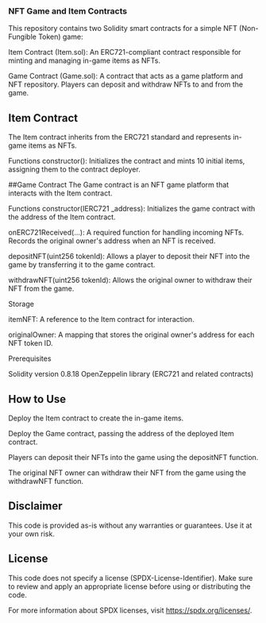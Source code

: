 ### NFT Game and Item Contracts

This repository contains two Solidity smart contracts for a simple NFT (Non-Fungible Token) game:

Item Contract (Item.sol): An ERC721-compliant contract responsible for minting and managing in-game items as NFTs.

Game Contract (Game.sol): A contract that acts as a game platform and NFT repository. Players can deposit and withdraw NFTs to and from the game.

## Item Contract
The Item contract inherits from the ERC721 standard and represents in-game items as NFTs.

Functions
constructor(): Initializes the contract and mints 10 initial items, assigning them to the contract deployer.

##Game Contract
The Game contract is an NFT game platform that interacts with the Item contract.

Functions
constructor(IERC721 _address): Initializes the game contract with the address of the Item contract.

onERC721Received(...): A required function for handling incoming NFTs. Records the original owner's address when an NFT is received.

depositNFT(uint256 tokenId): Allows a player to deposit their NFT into the game by transferring it to the game contract.

withdrawNFT(uint256 tokenId): Allows the original owner to withdraw their NFT from the game.

Storage

itemNFT: A reference to the Item contract for interaction.

originalOwner: A mapping that stores the original owner's address for each NFT token ID.

Prerequisites

Solidity version 0.8.18
OpenZeppelin library (ERC721 and related contracts)

## How to Use
Deploy the Item contract to create the in-game items.

Deploy the Game contract, passing the address of the deployed Item contract.

Players can deposit their NFTs into the game using the depositNFT function.

The original NFT owner can withdraw their NFT from the game using the withdrawNFT function.

## Disclaimer
This code is provided as-is without any warranties or guarantees. Use it at your own risk.

## License
This code does not specify a license (SPDX-License-Identifier). Make sure to review and apply an appropriate license before using or distributing the code.

For more information about SPDX licenses, visit https://spdx.org/licenses/.
